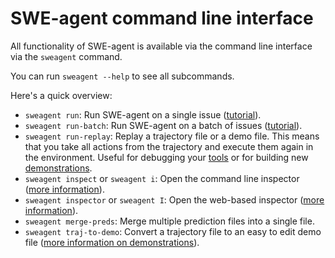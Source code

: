 # SWE-agent command line interface

All functionality of SWE-agent is available via the command line interface via the `sweagent` command.

You can run `sweagent --help` to see all subcommands.

Here's a quick overview:

* `sweagent run`: Run SWE-agent on a single issue ([tutorial](hello_world.md)).
* `sweagent run-batch`: Run SWE-agent on a batch of issues ([tutorial](batch_mode.md)).
* `sweagent run-replay`: Replay a trajectory file or a demo file. This means that you take all actions from the trajectory and execute them again in the environment. Useful for debugging your [tools](../config/tools.md) or for building new [demonstrations](../config/demonstrations.md).
* `sweagent inspect` or `sweagent i`: Open the command line inspector ([more information](inspector.md)).
* `sweagent inspector` or `sweagent I`: Open the web-based inspector ([more information](inspector.md)).
* `sweagent merge-preds`: Merge multiple prediction files into a single file.
* `sweagent traj-to-demo`: Convert a trajectory file to an easy to edit demo file ([more information on demonstrations](../config/demonstrations.md)).


